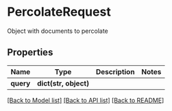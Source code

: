 # PercolateRequest

Object with documents to percolate
## Properties
Name | Type | Description | Notes
------------ | ------------- | ------------- | -------------
**query** | **dict(str, object)** |  | 

[[Back to Model list]](../README.md#documentation-for-models) [[Back to API list]](../README.md#documentation-for-api-endpoints) [[Back to README]](../README.md)


